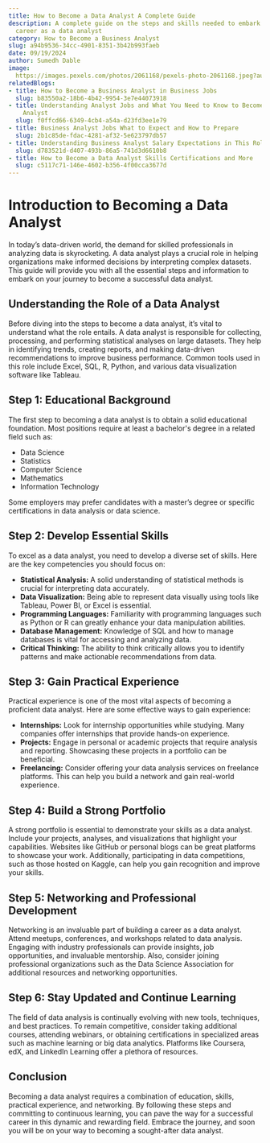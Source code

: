 ```yaml
---
title: How to Become a Data Analyst A Complete Guide
description: A complete guide on the steps and skills needed to embark on a successful
  career as a data analyst
category: How to Become a Business Analyst
slug: a94b9536-34cc-4901-8351-3b42b993faeb
date: 09/19/2024
author: Sumedh Dable
image: 
  https://images.pexels.com/photos/2061168/pexels-photo-2061168.jpeg?auto=compress&cs=tinysrgb&w=600
relatedBlogs:
- title: How to Become a Business Analyst in Business Jobs
  slug: b83550a2-18b6-4b42-9954-3e7e44073918
- title: Understanding Analyst Jobs and What You Need to Know to Become a Business
    Analyst
  slug: f0ffcd66-6349-4cb4-a54a-d23fd3ee1e79
- title: Business Analyst Jobs What to Expect and How to Prepare
  slug: 2b1c85de-fdac-4281-af32-5e623797db57
- title: Understanding Business Analyst Salary Expectations in This Role
  slug: d783521d-d407-493b-86a5-741d3d6610b8
- title: How to Become a Data Analyst Skills Certifications and More
  slug: c5117c71-146e-4602-b356-4f00cca3677d
---
```


# Introduction to Becoming a Data Analyst

In today’s data-driven world, the demand for skilled professionals in analyzing data is skyrocketing. A data analyst plays a crucial role in helping organizations make informed decisions by interpreting complex datasets. This guide will provide you with all the essential steps and information to embark on your journey to become a successful data analyst.

## Understanding the Role of a Data Analyst

Before diving into the steps to become a data analyst, it’s vital to understand what the role entails. A data analyst is responsible for collecting, processing, and performing statistical analyses on large datasets. They help in identifying trends, creating reports, and making data-driven recommendations to improve business performance. Common tools used in this role include Excel, SQL, R, Python, and various data visualization software like Tableau.

## Step 1: Educational Background

The first step to becoming a data analyst is to obtain a solid educational foundation. Most positions require at least a bachelor's degree in a related field such as:

- Data Science
- Statistics
- Computer Science
- Mathematics
- Information Technology

Some employers may prefer candidates with a master’s degree or specific certifications in data analysis or data science.

## Step 2: Develop Essential Skills

To excel as a data analyst, you need to develop a diverse set of skills. Here are the key competencies you should focus on:

- **Statistical Analysis:** A solid understanding of statistical methods is crucial for interpreting data accurately.
- **Data Visualization:** Being able to represent data visually using tools like Tableau, Power BI, or Excel is essential.
- **Programming Languages:** Familiarity with programming languages such as Python or R can greatly enhance your data manipulation abilities.
- **Database Management:** Knowledge of SQL and how to manage databases is vital for accessing and analyzing data.
- **Critical Thinking:** The ability to think critically allows you to identify patterns and make actionable recommendations from data.

## Step 3: Gain Practical Experience

Practical experience is one of the most vital aspects of becoming a proficient data analyst. Here are some effective ways to gain experience:

- **Internships:** Look for internship opportunities while studying. Many companies offer internships that provide hands-on experience.
- **Projects:** Engage in personal or academic projects that require analysis and reporting. Showcasing these projects in a portfolio can be beneficial.
- **Freelancing:** Consider offering your data analysis services on freelance platforms. This can help you build a network and gain real-world experience.

## Step 4: Build a Strong Portfolio

A strong portfolio is essential to demonstrate your skills as a data analyst. Include your projects, analyses, and visualizations that highlight your capabilities. Websites like GitHub or personal blogs can be great platforms to showcase your work. Additionally, participating in data competitions, such as those hosted on Kaggle, can help you gain recognition and improve your skills.

## Step 5: Networking and Professional Development

Networking is an invaluable part of building a career as a data analyst. Attend meetups, conferences, and workshops related to data analysis. Engaging with industry professionals can provide insights, job opportunities, and invaluable mentorship. Also, consider joining professional organizations such as the Data Science Association for additional resources and networking opportunities.

## Step 6: Stay Updated and Continue Learning

The field of data analysis is continually evolving with new tools, techniques, and best practices. To remain competitive, consider taking additional courses, attending webinars, or obtaining certifications in specialized areas such as machine learning or big data analytics. Platforms like Coursera, edX, and LinkedIn Learning offer a plethora of resources.

## Conclusion

Becoming a data analyst requires a combination of education, skills, practical experience, and networking. By following these steps and committing to continuous learning, you can pave the way for a successful career in this dynamic and rewarding field. Embrace the journey, and soon you will be on your way to becoming a sought-after data analyst.